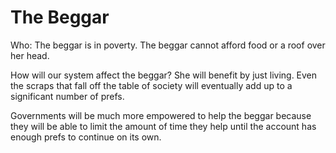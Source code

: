 # The Beggar



Who: The beggar is in poverty. The beggar cannot afford food or a roof over her head.



How will our system affect the beggar? She will benefit by just living. Even the scraps that fall off the table of society will eventually add up to a significant number of prefs.



Governments will be much more empowered to help the beggar because they will be able to limit the amount of time they help until the account has enough prefs to continue on its own.


